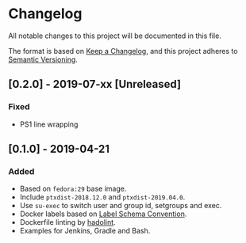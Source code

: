 # Changelog
All notable changes to this project will be documented in this file.

The format is based on [Keep a Changelog](https://keepachangelog.com/en/1.0.0/),
and this project adheres to [Semantic Versioning](https://semver.org/spec/v2.0.0.html).

## [0.2.0] - 2019-07-xx [Unreleased]
### Fixed
- PS1 line wrapping


## [0.1.0] - 2019-04-21
### Added
- Based on `fedora:29` base image.
- Include `ptxdist-2018.12.0` and `ptxdist-2019.04.0`.
- Use `su-exec` to switch user and group id, setgroups and exec.
- Docker labels based on [Label Schema Convention](http://label-schema.org/rc1/).
- Dockerfile linting by [hadolint](https://github.com/hadolint/hadolint).
- Examples for Jenkins, Gradle and Bash.